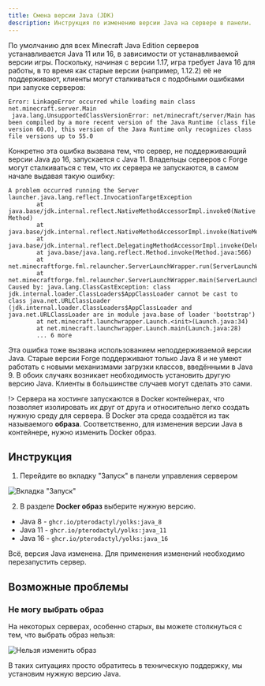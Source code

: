 ```yaml
---
title: Смена версии Java (JDK)
description: Инструкция по изменению версии Java на сервере в панели.
---
```


По умолчанию для всех Minecraft Java Edition серверов устанавливается Java 11 или 16, в зависимости от устанавливаемой версии игры. Поскольку, начиная с версии 1.17, игра требует Java 16 для работы, в то время как старые версии (например, 1.12.2) её не поддерживают, клиенты могут сталкиваться с подобными ошибками при запуске серверов:

```log
Error: LinkageError occurred while loading main class net.minecraft.server.Main 
 java.lang.UnsupportedClassVersionError: net/minecraft/server/Main has been compiled by a more recent version of the Java Runtime (class file version 60.0), this version of the Java Runtime only recognizes class file versions up to 55.0
```

Конкретно эта ошибка вызвана тем, что сервер, не поддерживающий версии Java до 16, запускается с Java 11. Владельцы серверов с Forge могут сталкиваться с тем, что их сервера не запускаются, в самом начале выдавая такую ошибку:

```log
A problem occurred running the Server launcher.java.lang.reflect.InvocationTargetException
        at java.base/jdk.internal.reflect.NativeMethodAccessorImpl.invoke0(Native Method)
        at java.base/jdk.internal.reflect.NativeMethodAccessorImpl.invoke(NativeMethodAccessorImpl.java:62)
        at java.base/jdk.internal.reflect.DelegatingMethodAccessorImpl.invoke(DelegatingMethodAccessorImpl.java:43)
        at java.base/java.lang.reflect.Method.invoke(Method.java:566)
        at net.minecraftforge.fml.relauncher.ServerLaunchWrapper.run(ServerLaunchWrapper.java:70)
        at net.minecraftforge.fml.relauncher.ServerLaunchWrapper.main(ServerLaunchWrapper.java:34)
Caused by: java.lang.ClassCastException: class jdk.internal.loader.ClassLoaders$AppClassLoader cannot be cast to class java.net.URLClassLoader (jdk.internal.loader.ClassLoaders$AppClassLoader and java.net.URLClassLoader are in module java.base of loader 'bootstrap')
        at net.minecraft.launchwrapper.Launch.<init>(Launch.java:34)
        at net.minecraft.launchwrapper.Launch.main(Launch.java:28)
        ... 6 more
```

Эта ошибка тоже вызвана использованием неподдерживаемой версии Java. Старые версии Forge поддерживают только Java 8 и не умеют работать с новыми механизмами загрузки классов, введёнными в Java 9. В обоих случаях возникает необходимость установить другую версию Java. Клиенты в большинстве случаев могут сделать это сами.

!> Сервера на хостинге запускаются в Docker контейнерах, что позволяет изолировать их друг от друга и относительно легко создать нужную среду для сервера. В Docker эта среда создаётся из так называемого **образа**. Соответственно, для изменения версии Java в контейнере, нужно изменить Docker образ.

## Инструкция
1. Перейдите во вкладку "Запуск" в панели управления сервером

![Вкладка "Запуск"](https://img.share.superhub.xyz/ibzid8.png)

2. В разделе **Docker образ** выберите нужную версию. 
* Java 8 - `ghcr.io/pterodactyl/yolks:java_8`
* Java 11 - `ghcr.io/pterodactyl/yolks:java_11`
* Java 16 - `ghcr.io/pterodactyl/yolks:java_16`

Всё, версия Java изменена. Для применения изменений необходимо перезапустить сервер.

## Возможные проблемы

### Не могу выбрать образ
На некоторых серверах, особенно старых, вы можете столкнуться с тем, что выбрать образ нельзя:

![Нельзя изменить образ](https://img.share.superhub.xyz/yt3ewx.png)

В таких ситуациях просто обратитесь в техническую поддержку, мы установим нужную версию Java.
